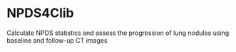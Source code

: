 # NPDS4Clib
Calculate NPDS statistics and assess the progression of lung nodules using baseline and follow-up CT images
